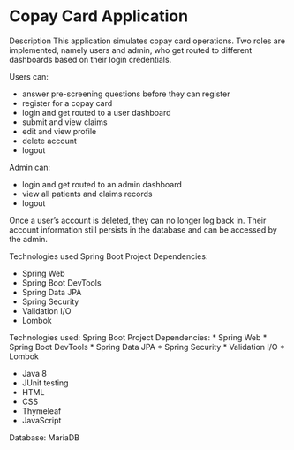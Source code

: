 # Copay Card Application

Description
This application simulates copay card operations. Two roles are implemented, namely users and admin, who get routed to different dashboards based on their login credentials.

Users can:
* answer pre-screening questions before they can register
* register for a copay card
* login and get routed to a user dashboard
* submit and view claims
* edit and view profile
* delete account
* logout

Admin can:
* login and get routed to an admin dashboard
* view all patients and claims records
* logout

Once a user’s account is deleted, they can no longer log back in. Their account information still persists in the database and can be accessed by the admin.

Technologies used
Spring Boot Project
Dependencies:
* Spring Web
* Spring Boot DevTools
* Spring Data JPA
* Spring Security
* Validation I/O
* Lombok 


Technologies used:
Spring Boot Project
	Dependencies:
	* Spring Web
	* Spring Boot DevTools
	* Spring Data JPA
	* Spring Security
	* Validation I/O
	* Lombok

* Java 8
* JUnit testing
* HTML
* CSS
* Thymeleaf
* JavaScript


Database: MariaDB
